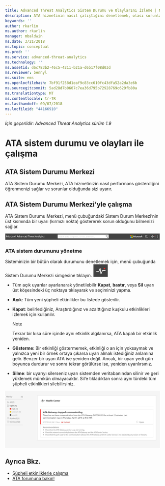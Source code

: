 ```yaml
---
title: Advanced Threat Analytics Sistem Durumu ve Olaylarını İzleme | Microsoft Docs
description: ATA hizmetinin nasıl çalıştığını denetlemek, olası sorunlarda uyarı almak ve Olay görüntüleyicisinde sistem olaylarını görüntülemek için ATA Sistem Durumu Merkezi’ni kullanın.
keywords: ''
author: rkarlin
ms.author: rkarlin
manager: mbaldwin
ms.date: 3/21/2018
ms.topic: conceptual
ms.prod: ''
ms.service: advanced-threat-analytics
ms.technology: ''
ms.assetid: d6c783b2-46c5-4211-b21a-d6b17f08d03d
ms.reviewer: bennyl
ms.suite: ems
ms.openlocfilehash: 7bf91f258d1eaf9c83cc610fc43dfa52a2da3e6b
ms.sourcegitcommit: 5ad28d7b0607c7ea36d795b72928769c629fb80a
ms.translationtype: MT
ms.contentlocale: tr-TR
ms.lasthandoff: 09/07/2018
ms.locfileid: "44166910"
---
```

*İçin geçerlidir: Advanced Threat Analytics sürüm 1.9*


# <a name="working-with-ata-system-health-and-events"></a>ATA sistem durumu ve olayları ile çalışma

## <a name="ata-health-center"></a>ATA Sistem Durumu Merkezi
ATA Sistem Durumu Merkezi, ATA hizmetinizin nasıl performans gösterdiğini öğrenmenizi sağlar ve sorunlar olduğunda sizi uyarır.

## <a name="working-with-the-ata-health-center"></a>ATA Sistem Durumu Merkezi’yle çalışma
ATA Sistem Durumu Merkezi, menü çubuğundaki Sistem Durum Merkezi’nin üst kısmında bir uyarı (kırmızı nokta) göstererek sorun olduğunu bilmenizi sağlar.

![ATA Sistem Durumu Merkezi kırmızı nokta araç çubuğu](media/ATA-Health-Center-Alert-red-dot.png)

### <a name="managing-ata-health"></a>ATA sistem durumunu yönetme
Sisteminizin bir bütün olarak durumunu denetlemek için, menü çubuğunda Sistem Durumu Merkezi simgesine tıklayın. ![ATA Sistem Durumu Merkezi simgesi](media/ATA-red-dot.png)

-   Tüm açık uyarılar ayarlanarak yönetilebilir **Kapat**, **bastır**, veya **Sil** uyarı üst köşesindeki üç noktaya tıklayarak ve seçiminizi yapma.

-   **Açık**: Tüm yeni şüpheli etkinlikler bu listede gösterilir.

-   **Kapat**: belirlediğiniz, Araştırdığınız ve azalttığınız kuşkulu etkinlikleri izlemek için kullanılır.

    > [!NOTE]
    > Tekrar bir kısa süre içinde aynı etkinlik algılanırsa, ATA kapalı bir etkinlik yeniden.

-   **Gösterme**: Bir etkinliği göstermemek, etkinliği o an için yoksaymak ve yalnızca yeni bir örnek ortaya çıkarsa uyarı almak istediğiniz anlamına gelir. Benzer bir uyarı ATA ise yeniden değil. Ancak, bir uyarı yedi gün boyunca durdurur ve sonra tekrar görülürse ise, yeniden uyarılırsınız.

- **Silme**: bir uyarıyı silerseniz uyarı sistemden veritabanından silinir ve geri yüklemek mümkün olmayacaktır. Sil’e tıkladıktan sonra aynı türdeki tüm şüpheli etkinlikleri silebilirsiniz.



![ATA Sistem Durumu Merkezi sorunlarının resmi](media/ATA-Health-Issue.JPG)






## <a name="see-also"></a>Ayrıca Bkz.

- [Şüpheli etkinliklerle çalışma](working-with-suspicious-activities.md)
- [ATA forumuna bakın!](https://social.technet.microsoft.com/Forums/security/home?forum=mata)
